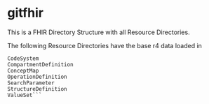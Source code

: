 # gitfhir
This is a FHIR Directory Structure with all Resource Directories.

The following Resource Directories have the base r4 data loaded in 

```CapabilityStatement
CodeSystem
CompartmentDefinition
ConceptMap
OperationDefinition
SearchParameter
StructureDefinition
ValueSet```
